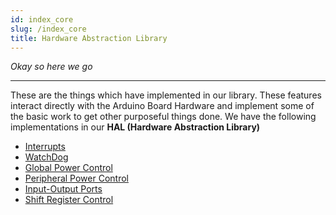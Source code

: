 ```yaml
---
id: index_core
slug: /index_core
title: Hardware Abstraction Library
---
```


*Okay so here we go*

---

These are the things which have implemented in our library. These features interact directly with the Arduino Board Hardware and implement some of the basic work to get other purposeful things done.
We have the following implementations in our **HAL (Hardware Abstraction Library)**

- [Interrupts](interrupts.md)
- [WatchDog](watchdog.md)
- [Global Power Control](sleep_mode.md)
- [Peripheral Power Control](power.md)
- [Input-Output Ports](port.md)
- [Shift Register Control](shift.md)